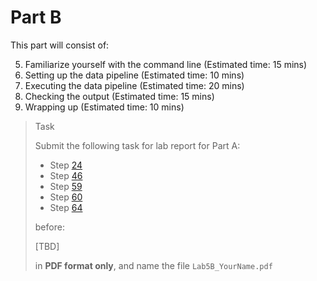 # Part B

This part will consist of:

<ol start="5">
  <li> Familiarize yourself with the command line (Estimated time: 15 mins)
  <li> Setting up the data pipeline (Estimated time: 10 mins)
  <li> Executing the data pipeline (Estimated time: 20 mins)
  <li> Checking the output (Estimated time: 15 mins)
  <li> Wrapping up (Estimated time: 10 mins)
</ol>

> <p class="task"> Task
>
> Submit the following task for lab report for Part A: 
> - Step [24](5.md#24)
> - Step [46](6.md#46)
> - Step [59](9.md#59)
> - Step [60](9.md#60)
> - Step [64](10.md#64)
> 
> before:
>
> <p class="warn"> [TBD]
>
> in **PDF format only**, and name the file `Lab5B_YourName.pdf`